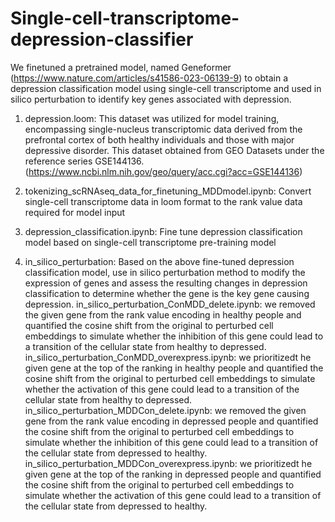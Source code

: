# Single-cell-transcriptome-depression-classifier
We finetuned a pretrained model, named Geneformer (https://www.nature.com/articles/s41586-023-06139-9) to obtain a depression classification model using single-cell transcriptome and used in silico perturbation to identify key genes associated with depression.


1. depression.loom: This dataset was utilized for model training, encompassing single-nucleus transcriptomic data derived from the prefrontal cortex of both healthy individuals and those with major depressive disorder. This dataset obtained from GEO Datasets under the reference series GSE144136.(https://www.ncbi.nlm.nih.gov/geo/query/acc.cgi?acc=GSE144136)

2. tokenizing_scRNAseq_data_for_finetuning_MDDmodel.ipynb: Convert single-cell transcriptome data in loom format to the rank value data required for model input

3. depression_classification.ipynb: Fine tune depression classification model based on single-cell transcriptome pre-training model

4. in_silico_perturbation: Based on the above fine-tuned depression classification model, use in silico perturbation method to modify the expression of genes and assess the resulting changes in depression classification to determine whether the gene is the key gene causing depression. 
	in_silico_perturbation_ConMDD_delete.ipynb: we removed the given gene from the rank value encoding in healthy people and quantified the cosine shift from the original to perturbed cell embeddings to simulate whether the inhibition of this gene could lead to a transition of the cellular state from healthy to depressed.
	in_silico_perturbation_ConMDD_overexpress.ipynb: we prioritizedt he given gene at the top of the ranking in healthy people and quantified the cosine shift from the original to perturbed cell embeddings to simulate whether the activation of this gene could lead to a transition of the cellular state from healthy to depressed. 
	in_silico_perturbation_MDDCon_delete.ipynb: we removed the given gene from the rank value encoding in depressed people and quantified the cosine shift from the original to perturbed cell embeddings to simulate whether the inhibition of this gene could lead to a transition of the cellular state from depressed to healthy.
	in_silico_perturbation_MDDCon_overexpress.ipynb: we prioritizedt he given gene at the top of the ranking in depressed people and quantified the cosine shift from the original to perturbed cell embeddings to simulate whether the activation of this gene could lead to a transition of the cellular state from depressed to healthy.
